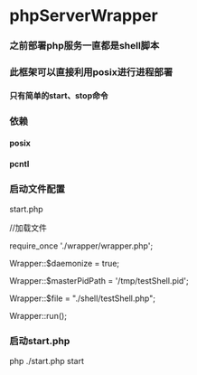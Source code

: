 # phpServerWrapper

### 之前部署php服务一直都是shell脚本 

### 此框架可以直接利用posix进行进程部署

#### 只有简单的start、stop命令

### 依赖
#### posix
#### pcntl

### 启动文件配置

start.php

//加载文件

require_once './wrapper/wrapper.php';

Wrapper::$daemonize = true;

Wrapper::$masterPidPath = '/tmp/testShell.pid';

Wrapper::$file = "./shell/testShell.php";

Wrapper::run();


### 启动start.php

php ./start.php start
